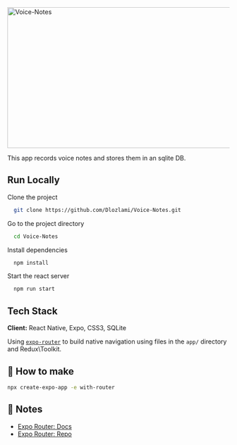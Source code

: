 <img src="https://socialify.git.ci/Dlozlami/Voice-Notes/image?language=1&owner=1&name=1&stargazers=1&theme=Light" alt="Voice-Notes" width="640" height="320" />

This app records voice notes and stores them in an sqlite DB. 

## Run Locally

Clone the project

```bash
  git clone https://github.com/Dlozlami/Voice-Notes.git
```

Go to the project directory

```bash
  cd Voice-Notes
```

Install dependencies

```bash
  npm install
```

Start the react server

```bash
  npm run start
```


## Tech Stack

**Client:** React Native, Expo, CSS3, SQLite


Using [`expo-router`](https://expo.github.io/router) to build native navigation using files in the `app/` directory and Redux\Toolkit.

## 🚀 How to make

```sh
npx create-expo-app -e with-router
```

## 📝 Notes

- [Expo Router: Docs](https://expo.github.io/router)
- [Expo Router: Repo](https://github.com/expo/router)

